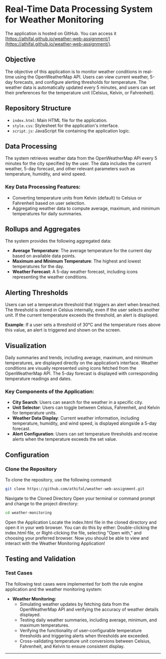 # Real-Time Data Processing System for Weather Monitoring
The application is hosted on GitHub. You can access it [https://athifal.github.io/weather-web-assignment/](https://athifal.github.io/weather-web-assignment/).

## Objective
The objective of this application is to monitor weather conditions in real-time using the OpenWeatherMap API. Users can view current weather, 5-day forecasts, and configure alerting thresholds for temperature. The weather data is automatically updated every 5 minutes, and users can set their preferences for the temperature unit (Celsius, Kelvin, or Fahrenheit).
## Repository Structure
- `index.html`: Main HTML file for the application.
- `style.css`: Stylesheet for the application's interface.
- `script.js`: JavaScript file containing the application logic.


## Data Processing
The system retrieves weather data from the OpenWeatherMap API every 5 minutes for the city specified by the user. The data includes the current weather, 5-day forecast, and other relevant parameters such as temperature, humidity, and wind speed.

### Key Data Processing Features:
- Converting temperature units from Kelvin (default) to Celsius or Fahrenheit based on user selection.
- Aggregating weather data to compute average, maximum, and minimum temperatures for daily summaries.

## Rollups and Aggregates
The system provides the following aggregated data:
- **Average Temperature**: The average temperature for the current day based on available data points.
- **Maximum and Minimum Temperature**: The highest and lowest temperatures for the day.
- **Weather Forecast**: A 5-day weather forecast, including icons representing the weather conditions.

## Alerting Thresholds
Users can set a temperature threshold that triggers an alert when breached. The threshold is stored in Celsius internally, even if the user selects another unit. If the current temperature exceeds the threshold, an alert is displayed.

**Example**: If a user sets a threshold of 30°C and the temperature rises above this value, an alert is triggered and shown on the screen.

## Visualization
Daily summaries and trends, including average, maximum, and minimum temperatures, are displayed directly on the application’s interface. Weather conditions are visually represented using icons fetched from the OpenWeatherMap API. The 5-day forecast is displayed with corresponding temperature readings and dates.

### Key Components of the Application:
- **City Search**: Users can search for the weather in a specific city.
- **Unit Selector**: Users can toggle between Celsius, Fahrenheit, and Kelvin for temperature units.
- **Weather Data Display**: Current weather information, including temperature, humidity, and wind speed, is displayed alongside a 5-day forecast.
- **Alert Configuration**: Users can set temperature thresholds and receive alerts when the temperature exceeds the set value.

## Configuration

### Clone the Repository
To clone the repository, use the following command:

```bash
git clone https://github.com/athifal/weather-web-assignment.git
```
Navigate to the Cloned Directory
Open your terminal or command prompt and change to the project directory:
```bash
cd weather-monitoring
```
Open the Application
Locate the index.html file in the cloned directory and open it in your web browser. You can do this by either:
Double-clicking the index.html file, or
Right-clicking the file, selecting "Open with," and choosing your preferred browser.
Now you should be able to view and interact with the Weather Monitoring Application!

## Testing and Validation

### Test Cases
The following test cases were implemented for both the rule engine application and the weather monitoring system:

- **Weather Monitoring:**
    - Simulating weather updates by fetching data from the OpenWeatherMap API and verifying the accuracy of weather details displayed.
    - Testing daily weather summaries, including average, minimum, and maximum temperatures.
    - Verifying the functionality of user-configurable temperature thresholds and triggering alerts when thresholds are exceeded.
    - Cross-validating temperature unit conversions between Celsius, Fahrenheit, and Kelvin to ensure consistent display.



---

